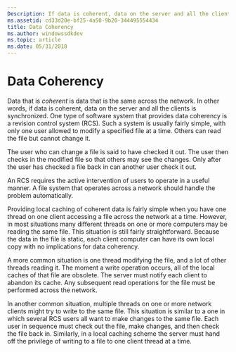 ```yaml
---
Description: If data is coherent, data on the server and all the clients is synchronized. One type of software system that provides data coherency is a revision control system (RCS).
ms.assetid: cd33d20e-bf25-4a50-9b20-344495554434
title: Data Coherency
ms.author: windowssdkdev
ms.topic: article
ms.date: 05/31/2018
---
```


# Data Coherency

Data that is *coherent* is data that is the same across the network. In other words, if data is coherent, data on the server and all the clients is synchronized. One type of software system that provides data coherency is a revision control system (RCS). Such a system is usually fairly simple, with only one user allowed to modify a specified file at a time. Others can read the file but cannot change it.

The user who can change a file is said to have checked it out. The user then checks in the modified file so that others may see the changes. Only after the user has checked a file back in can another user check it out.

An RCS requires the active intervention of users to operate in a useful manner. A file system that operates across a network should handle the problem automatically.

Providing local caching of coherent data is fairly simple when you have one thread on one client accessing a file across the network at a time. However, in most situations many different threads on one or more computers may be reading the same file. This situation is still fairly straightforward. Because the data in the file is static, each client computer can have its own local copy with no implications for data coherency.

A more common situation is one thread modifying the file, and a lot of other threads reading it. The moment a write operation occurs, all of the local caches of that file are obsolete. The server must notify each client to abandon its cache. Any subsequent read operations for the file must be performed across the network.

In another common situation, multiple threads on one or more network clients might try to write to the same file. This situation is similar to a one in which several RCS users all want to make changes to the same file. Each user in sequence must check out the file, make changes, and then check the file back in. Similarly, in a local caching scheme the server must hand off the privilege of writing to a file to one client thread at a time.

 

 



